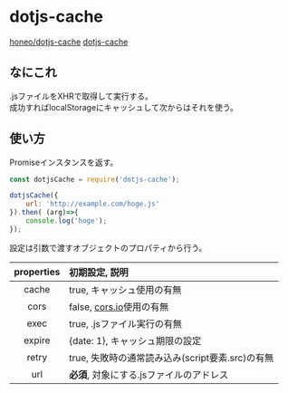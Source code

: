 # dotjs-cache
[honeo/dotjs-cache](https://github.com/honeo/dotjs-cache)
[dotjs-cache](https://www.npmjs.com/package/dotjs-cache)

## なにこれ
.jsファイルをXHRで取得して実行する。  
成功すればlocalStorageにキャッシュして次からはそれを使う。

## 使い方
Promiseインスタンスを返す。
```js
const dotjsCache = require('dotjs-cache');

dotjsCache({
	url: 'http://example.com/hoge.js'
}).then( (arg)=>{
	console.log('hoge');
});
```
設定は引数で渡すオブジェクトのプロパティから行う。  

|properties	| 初期設定, 説明	|
|:---------:|:---------------|
|	cache	| true, キャッシュ使用の有無        				|
|	cors	| false, [cors.io](http://cors.io/)使用の有無 |
|	exec	| true, .jsファイル実行の有無						 |
|	expire	| {date: 1}, キャッシュ期限の設定
|	retry	| true, 失敗時の通常読み込み(script要素.src)の有無|
|	url		| __必須__, 対象にする.jsファイルのアドレス |
